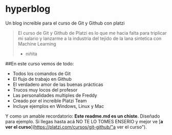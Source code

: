# hyperblog
Un blog increible para el curso de Git y Github con platzi
>El curso de Git y Github de Platzi es lo que me hacia falta para triplicar mi salario y lanzarme a la industria del tejido de la lana sintetica con Machine Learning 
> - niñita

##En este curso vemos de todo:
* Todos los comandos de Git
* El flujo de trabajo en Github
* El verdadero amor de las buenas prácticas
* Trucos muy locos del profesor
* Las personalidades multiples de Freddy
* Creado por el increible Platzi Team
* Incluye ejemplos en Windows, Linux y Mac

Y como un amable recordatorio: **Este readme.md es un chiste**. Diseñado para ejemplo. Si llegas hasta acá NO TE LO TOMES ENSERIO y mejor ve [**a ver el curso**](https://platzi.com/cursos/git-github/"a ver el curso").